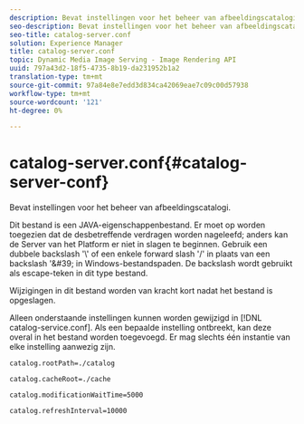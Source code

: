 ```yaml
---
description: Bevat instellingen voor het beheer van afbeeldingscatalogi.
seo-description: Bevat instellingen voor het beheer van afbeeldingscatalogi.
seo-title: catalog-server.conf
solution: Experience Manager
title: catalog-server.conf
topic: Dynamic Media Image Serving - Image Rendering API
uuid: 797a43d2-18f5-4735-8b19-da231952b1a2
translation-type: tm+mt
source-git-commit: 97a84e8e7edd3d834ca42069eae7c09c00d57938
workflow-type: tm+mt
source-wordcount: '121'
ht-degree: 0%

---
```



# catalog-server.conf{#catalog-server-conf}

Bevat instellingen voor het beheer van afbeeldingscatalogi.

Dit bestand is een JAVA-eigenschappenbestand. Er moet op worden toegezien dat de desbetreffende verdragen worden nageleefd; anders kan de Server van het Platform er niet in slagen te beginnen. Gebruik een dubbele backslash &#39;\\&#39; of een enkele forward slash &#39;/&#39; in plaats van een backslash &#39;\&#39; in Windows-bestandspaden. De backslash wordt gebruikt als escape-teken in dit type bestand.

Wijzigingen in dit bestand worden van kracht kort nadat het bestand is opgeslagen.

Alleen onderstaande instellingen kunnen worden gewijzigd in [!DNL catalog-service.conf]. Als een bepaalde instelling ontbreekt, kan deze overal in het bestand worden toegevoegd. Er mag slechts één instantie van elke instelling aanwezig zijn.

`catalog.rootPath=./catalog`

`catalog.cacheRoot=./cache`

`catalog.modificationWaitTime=5000`

`catalog.refreshInterval=10000`
